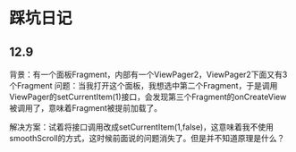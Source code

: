 # 踩坑日记


## 12.9

背景：有一个面板Fragment，内部有一个ViewPager2，ViewPager2下面又有3个Fragment
问题：当我打开这个面板，我想选中第二个Fragment，于是调用ViewPager的setCurrentItem(1)接口，会发现第三个Fragment的onCreateView被调用了，意味着Fragment被提前加载了。

解决方案：试着将接口调用改成setCurrentItem(1,false)，这意味着我不使用smoothScroll的方式，这时候前面说的问题消失了。但是并不知道原理是什么？

